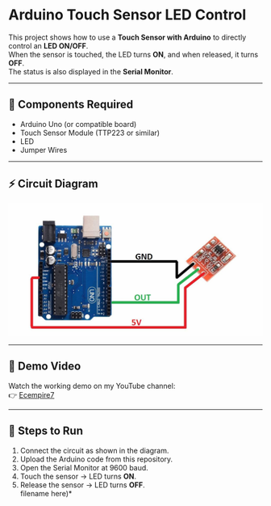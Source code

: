 # Arduino Touch Sensor LED Control  

This project shows how to use a **Touch Sensor with Arduino** to directly control an **LED ON/OFF**.  
When the sensor is touched, the LED turns **ON**, and when released, it turns **OFF**.  
The status is also displayed in the **Serial Monitor**.  

---

## 🔧 Components Required
- Arduino Uno (or compatible board)  
- Touch Sensor Module (TTP223 or similar)  
- LED 
- Jumper Wires  

---

## ⚡ Circuit Diagram
![Circuit Diagram](TTP223_sensor.jpg)  


---

## 🎥 Demo Video
Watch the working demo on my YouTube channel:  
👉 [Ecempire7](https://www.youtube.com/@Ecempire7)  

---

## 🚀 Steps to Run
1. Connect the circuit as shown in the diagram.  
2. Upload the Arduino code from this repository.  
3. Open the Serial Monitor at 9600 baud.  
4. Touch the sensor → LED turns **ON**.  
5. Release the sensor → LED turns **OFF**.  
filename here)*  
